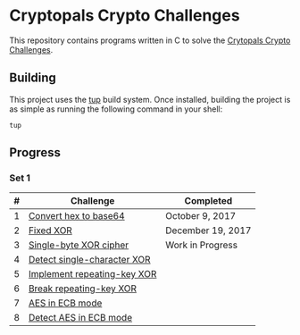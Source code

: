 # Cryptopals Crypto Challenges

This repository contains programs written in C to solve the [Crytopals Crypto
Challenges](https://cryptopals.com).

## Building

This project uses the [tup](http://gittup.org/tup) build system. Once installed,
building the project is as simple as running the following command in your
shell:

```shell
tup
```

## Progress

### Set 1

| #   | Challenge                        | Completed         |
| --- | -------------------------------- | ----------------- |
| 1   | [Convert hex to base64][1]       | October 9, 2017   |
| 2   | [Fixed XOR][2]                   | December 19, 2017 |
| 3   | [Single-byte XOR cipher][3]      | Work in Progress  |
| 4   | [Detect single-character XOR][4] |                   |
| 5   | [Implement repeating-key XOR][5] |                   |
| 6   | [Break repeating-key XOR][6]     |                   |
| 7   | [AES in ECB mode][7]             |                   |
| 8   | [Detect AES in ECB mode][8]      |                   |

[1]: https://cryptopals.com/sets/1/challenges/1
[2]: https://cryptopals.com/sets/1/challenges/2
[3]: https://cryptopals.com/sets/1/challenges/3
[4]: https://cryptopals.com/sets/1/challenges/4
[5]: https://cryptopals.com/sets/1/challenges/5
[6]: https://cryptopals.com/sets/1/challenges/6
[7]: https://cryptopals.com/sets/1/challenges/7
[8]: https://cryptopals.com/sets/1/challenges/8
